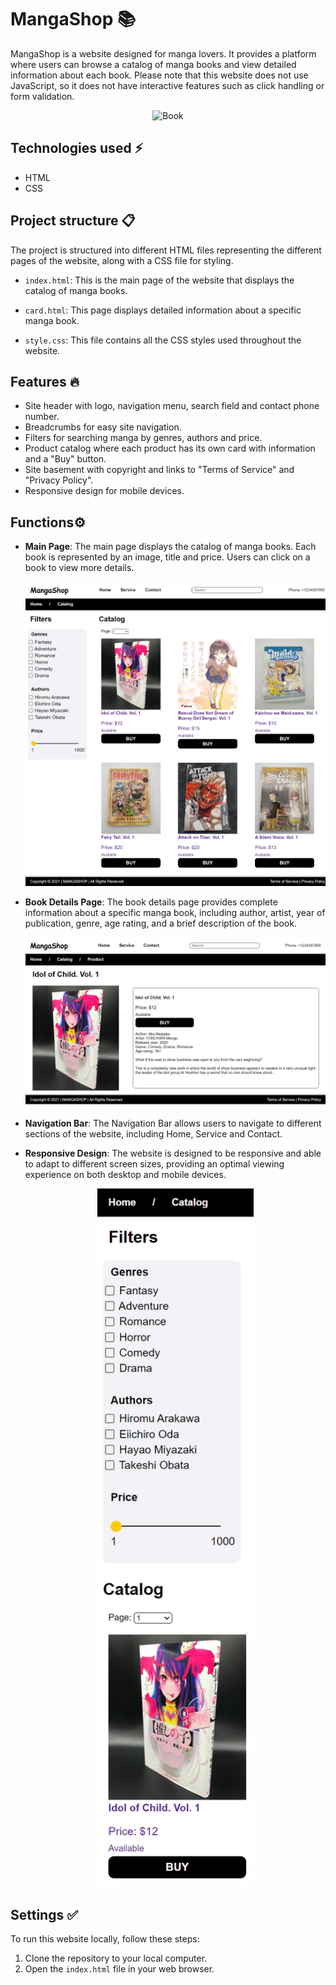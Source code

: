 # MangaShop 📚

MangaShop is a website designed for manga lovers. It provides a platform where users can browse a catalog of manga books and view detailed information about each book. Please note that this website does not use JavaScript, so it does not have interactive features such as click handling or form validation.
  <p align="center">
  <img src="https://media.tenor.com/xVrdcuoqoRAAAAAi/mochi-peach.gif" alt="Book">
</p>

## Technologies used ⚡️

- HTML
- CSS

## Project structure 📋

The project is structured into different HTML files representing the different pages of the website, along with a CSS file for styling.

- `index.html`: This is the main page of the website that displays the catalog of manga books.

- `card.html`: This page displays detailed information about a specific manga book.

- `style.css`: This file contains all the CSS styles used throughout the website.

## Features 🔥

- Site header with logo, navigation menu, search field and contact phone number.
- Breadcrumbs for easy site navigation.
- Filters for searching manga by genres, authors and price.
- Product catalog where each product has its own card with information and a "Buy" button.
- Site basement with copyright and links to "Terms of Service" and "Privacy Policy".
- Responsive design for mobile devices.

## Functions⚙️

- **Main Page**: The main page displays the catalog of manga books. Each book is represented by an image, title and price. Users can click on a book to view more details.
  <p align="center">
  <img src="https://github.com/Anna1929/MangaShop/blob/images/localhost_63342_Web_sprint01_t06_oscorp_index.html.png" alt="Book">
</p>

- **Book Details Page**: The book details page provides complete information about a specific manga book, including author, artist, year of publication, genre, age rating, and a brief description of the book.
  <p align="center">
  <img src="https://github.com/Anna1929/MangaShop/blob/images/localhost_63342_Web_sprint01_t06_oscorp_card.html.png" alt="Info book">
</p>

- **Navigation Bar**: The Navigation Bar allows users to navigate to different sections of the website, including Home, Service and Contact.

- **Responsive Design**: The website is designed to be responsive and able to adapt to different screen sizes, providing an optimal viewing experience on both desktop and mobile devices.
  <p align="center">
  <img src="https://github.com/Anna1929/MangaShop/blob/images/localhost_63342_Web_sprint01_t06_oscorp_index.html__ijt=mbv463q0ssrp4ef5cd0istf4dr.png" alt="Web" width=250px>
</p>

## Settings ✅

To run this website locally, follow these steps:

1. Clone the repository to your local computer.
2. Open the `index.html` file in your web browser.
